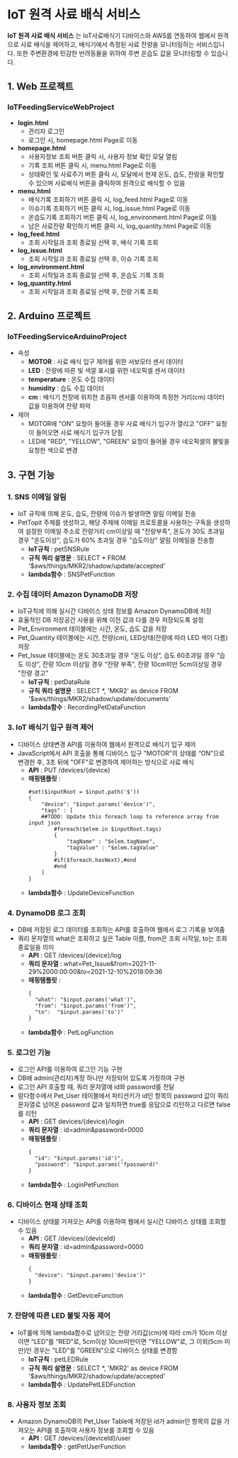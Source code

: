 # IoT 원격 사료 배식 서비스

**IoT 원격 사료 배식 서비스** 는 IoT사료배식기 디바이스와 AWS를 연동하여 웹에서 원격으로 사료 배식을 제어하고, 배식기에서 측정된 사료 잔량을 모니터링하는 서비스입니다. 또한 주변환경에 민감한 반려동물을 위하여 주변 온습도 값을 모니터링할 수 있습니다.


## 1. Web 프로젝트

### IoTFeedingServiceWebProject
- **login.html**
	- 관리자 로그인
	- 로그인 시, homepage.html Page로 이동
- **homepage.html**
	- 사용자정보 조회 버튼 클릭 시, 사용자 정보 확인 모달 열림
	- 기록 조회 버튼 클릭 시, menu.html Page로 이동
	- 상태확인 및 사료주기 버튼 클릭 시, 모달에서 현재 온도, 습도, 잔량을 확인할 수 있으며 사료배식 버튼을 클릭하여 원격으로 배식할 수 있음
- **menu.html**
	- 배식기록 조회하기 버튼 클릭 시, log_feed.html Page로 이동
	- 이슈기록 조회하기 버튼 클릭 시, log_issue.html Page로 이동
	- 온습도기록 조회하기 버튼 클릭 시, log_environment.html Page로 이동
	- 남은 사료잔량 확인하기 버튼 클릭 시, log_quantity.html Page로 이동
- **log_feed.html**
	- 조회 시작일과 조회 종료일 선택 후, 배식 기록 조회
- **log_issue.html**
	- 조회 시작일과 조회 종료일 선택 후, 이슈 기록 조회
- **log_environment.html**
	- 조회 시작일과 조회 종료일 선택 후, 온습도 기록 조회
- **log_quantity.html**
	- 조회 시작일과 조회 종료일 선택 후, 잔량 기록 조회



## 2. Arduino 프로젝트

### IoTFeedingServiceArduinoProject
- 속성
	- **MOTOR** : 사료 배식 입구 제어를 위한 서보모터 센서 데이터
	- **LED** : 잔량에 따른 빛 색깔 표시를 위한 네오픽셀 센서 데이터
	- **temperature** : 온도 수집 데이터
	- **humidity** : 습도 수집 데이터
	- **cm** : 배식기 천장에 위치한 초음파 센서를 이용하여 측정한 거리(cm) 데이터 값을 이용하여 잔량 파악
- 제어
	- MOTOR에 "ON" 요청이 들어올 경우 사료 배식기 입구가 열리고 "OFF" 요청이 들어오면 사료 배식기 입구가 닫힘
	- LED에 "RED", "YELLOW", "GREEN" 요청이 들어올 경우 네오픽셀의 불빛을 요청한 색으로 변경



## 3. 구현 기능

### 1. SNS 이메일 알림
- IoT 규칙에 의해 온도, 습도, 잔량에 이슈가 발생하면 알림 이메일 전송
- PetTopit 주제를 생성하고, 해당 주제에 이메일 프로토콜을 사용하는 구독을 생성하여 설정한 이메일 주소로 잔량거리 cm이상일 때 "잔량부족", 온도가 30도 초과일 경우 "온도이상", 습도가 60% 초과일 경우 "습도이상" 알림 이메일을 전송함
	- **IoT규칙** : petSNSRule
	- **규칙 쿼리 설명문** : SELECT * FROM '$aws/things/MKR2/shadow/update/accepted'
	- **lambda함수** : SNSPetFunction

### 2. 수집 데이터 Amazon DynamoDB 저장
- IoT규칙에 의해 실시간 디바이스 상태 정보를 Amazon DynamoDB에 저장
- 효율적인 DB 저장공간 사용을 위해 이전 값과 다를 경우 저장되도록 설정
- Pet_Environment 테이블에는 시간, 온도, 습도 값을 저장
- Pet_Quantity 테이블에는 시간, 잔량(cm), LED상태(잔량에 따라 LED 색이 다름) 저장
- Pet_Issue 테이블에는 온도 30초과일 경우 “온도 이상”, 습도 60초과일 경우 “습도 이상”, 잔량 10cm 이상일 경우 “잔량 부족”, 잔량 10cm미만 5cm이상일 경우 "잔량 경고"
	- **IoT규칙** : petDataRule
	- **규칙 쿼리 설명문** : SELECT *, 'MKR2' as device FROM '$aws/things/MKR2/shadow/update/documents'
	- **lambda함수** : RecordingPetDataFunction

### 3. IoT 배식기 입구 원격 제어
- 디바이스 상태변경 API를 이용하여 웹에서 원격으로 배식기 입구 제어
- JavaScript에서 API 호출을 통해 디바이스 입구 "MOTOR"의 상태를 “ON”으로 변경한 후, 3초 뒤에 "OFF"로 변경하여 제어하는 방식으로 사료 배식
	- **API** : PUT /devices/{device}
	- **매핑템플릿** : 
  	  ```
      #set($inputRoot = $input.path('$'))
      {
          "device": "$input.params('device')",
          "tags" : [
          ##TODO: Update this foreach loop to reference array from input json
              #foreach($elem in $inputRoot.tags)
              {
                  "tagName" : "$elem.tagName",
                  "tagValue" : "$elem.tagValue"
              } 
              #if($foreach.hasNext),#end
              #end
          ]
      }
      ```
	- **lambda함수** : UpdateDeviceFunction

### 4. DynamoDB 로그 조회
- DB에 저장된 로그 데이터를 조회하는 API를 호출하여 웹에서 로그 기록을 보여줌
- 쿼리 문자열의 what은 조회하고 싶은 Table 이름, from은 조회 시작일, to는 조회 종료일을 의미
	- **API** : GET /devices/{device}/log
	- **쿼리 문자열** : what=Pet_Issue&from=2021-11-29%2000:00:00&to=2021-12-10%2018:09:36
	- **매핑템플릿** : 
  	  ```
      {
        "what": "$input.params('what')",
        "from": "$input.params('from')",
        "to":  "$input.params('to')"
      }
      ```
	- **lambda함수** : PetLogFunction

### 5. 로그인 기능
- 로그인 API를 이용하여 로그인 기능 구현
- DB에 admin(관리자)계정 하나만 저장되어 있도록 가정하여 구현
- 로그인 API 호출할 때, 쿼리 문자열에 id와 password를 전달
- 람다함수에서 Pet_User 테이블에서 파티션키가 id인 항목의 password 값이 쿼리 문자열로 넘어온 password 값과 일치하면 true를 응답으로 리턴하고 다르면 false를 리턴
	- **API** : GET devices/{device}/login
	- **쿼리 문자열** : id=admin&password=0000
	- **매핑템플릿** : 
  	  ```
      {
        "id": "$input.params('id')",
        "password": "$input.params('fpassword)"
      }
      ```
	- **lambda함수** : LoginPetFunction

### 6. 디바이스 현재 상태 조회
- 디바이스 상태를 가져오는 API를 이용하여 웹에서 실시간 디바이스 상태를 조회할 수 있음
	- **API** : GET /devices/{deviceId}
	- **쿼리 문자열** : id=admin&password=0000
	- **매핑템플릿** : 
  	  ```
      {
        "device": "$input.params('device')"
      }
      ```
	- **lambda함수** : GetDeviceFunction

### 7. 잔량에 따른 LED 불빛 자동 제어
- IoT룰에 의해 lambda함수로 넘어오는 잔량 거리값(cm)에 따라 cm가 10cm 이상이면 “LED”를 “RED”로, 5cm이상 10cm미만이면 "YELLOW"로, 그 이외(5cm 미만)인 경우는 "LED"를 "GREEN"으로 디바이스 상태를 변경함
	- **IoT규칙** : petLEDRule
	- **규칙 쿼리 설명문** : SELECT *, 'MKR2' as device FROM '$aws/things/MKR2/shadow/update/accepted'
	- **lambda함수** : UpdatePetLEDFunction

### 8. 사용자 정보 조회
- Amazon DynamoDB의 Pet_User Table에 저장된 id가 admin인 항목의 값을 가져오는 API를 호출하여 사용자 정보를 조회할 수 있음
	- **API** : GET /devices/{deviceId}/user
	- **lambda함수** : getPetUserFunction
